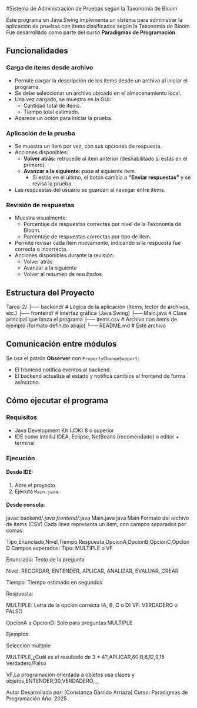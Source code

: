 #Sistema de Administración de Pruebas según la Taxonomía de Bloom

Este programa en Java Swing implementa un sistema para administrar la aplicación de pruebas con ítems clasificados según la Taxonomía de Bloom. Fue desarrollado como parte del curso **Paradigmas de Programación**.

## Funcionalidades

### Carga de ítems desde archivo
- Permite cargar la descripción de los ítems desde un archivo al iniciar el programa.
- Se debe seleccionar un archivo ubicado en el almacenamiento local.
- Una vez cargado, se muestra en la GUI:
  - Cantidad total de ítems.
  - Tiempo total estimado.
- Aparece un botón para iniciar la prueba.

### Aplicación de la prueba
- Se muestra un ítem por vez, con sus opciones de respuesta.
- Acciones disponibles:
  - **Volver atrás:** retrocede al ítem anterior (deshabilitado si estás en el primero).
  - **Avanzar a la siguiente:** pasa al siguiente ítem.
    - Si estás en el último, el botón cambia a **"Enviar respuestas"** y se revisa la prueba.
- Las respuestas del usuario se guardan al navegar entre ítems.

### Revisión de respuestas
- Muestra visualmente:
  - Porcentaje de respuestas correctas por nivel de la Taxonomía de Bloom.
  - Porcentaje de respuestas correctas por tipo de ítem.
- Permite revisar cada ítem nuevamente, indicando si la respuesta fue correcta o incorrecta.
- Acciones disponibles durante la revisión:
  - Volver atrás
  - Avanzar a la siguiente
  - Volver al resumen de resultados

## Estructura del Proyecto

Tarea-2/
├── backend/ # Lógica de la aplicación (ítems, lector de archivos, etc.)
├── frontend/ # Interfaz gráfica (Java Swing)
├── Main.java # Clase principal que lanza el programa
├── items.csv # Archivo con ítems de ejemplo (formato definido abajo)
└── README.md # Este archivo

## Comunicación entre módulos

Se usa el patrón **Observer** con `PropertyChangeSupport`:
- El frontend notifica eventos al backend.
- El backend actualiza el estado y notifica cambios al frontend de forma asíncrona.

## Cómo ejecutar el programa

### Requisitos
- Java Development Kit (JDK) 8 o superior
- IDE como IntelliJ IDEA, Eclipse, NetBeans (recomendado) o editor + terminal

### Ejecución

#### Desde IDE:
1. Abre el proyecto.
2. Ejecuta `Main.java`.

#### Desde consola:
javac backend/*.java frontend/*.java Main.java
java Main
Formato del archivo de ítems (CSV)
Cada línea representa un ítem, con campos separados por comas:

Tipo,Enunciado,Nivel,Tiempo,Respuesta,OpcionA,OpcionB,OpcionC,OpcionD
Campos esperados:
Tipo: MULTIPLE o VF

Enunciado: Texto de la pregunta

Nivel: RECORDAR, ENTENDER, APLICAR, ANALIZAR, EVALUAR, CREAR

Tiempo: Tiempo estimado en segundos

Respuesta:

MULTIPLE: Letra de la opción correcta (A, B, C o D)
VF: VERDADERO o FALSO

OpcionA a OpcionD: Solo para preguntas MULTIPLE

Ejemplos:

Selección múltiple

MULTIPLE,¿Cuál es el resultado de 3 * 4?,APLICAR,60,B,6,12,9,15
Verdadero/Falso

VF,La programación orientada a objetos usa clases y objetos,ENTENDER,30,VERDADERO,,,,

Autor
Desarrollado por: [Constanza Garrido Arriaza]
Curso: Paradigmas de Programación
Año: 2025
